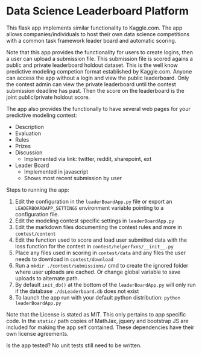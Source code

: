 # Data Science Leaderboard Platform
This flask app implements similar functionality to Kaggle.com. The app allows companies/individuals to host their own data science competitions with a common task framework leader board and automatic scoring.

Note that this app provides the functionality for users to create logins, then a user can upload a submission file. This submission file is scored agains a public and private leaderboard holdout dataset. This is the well know predictive modeling competion format established by Kaggle.com. Anyone can access the app without a login and view the public leaderboard. Only the contest admin can view the private leaderboard until the contest submission deadline has past. Then the score on the leaderboard is the joint public/private holdout score.

The app also provides the functionally to have several web pages for your predictive modeling contest:
* Description
* Evaluation
* Rules
* Prizes
* Discussion 
  * Implemented via link: twitter, reddit, sharepoint, ext
* Leader Board
  * Implemented in javascript
  * Shows most recent submission by user


Steps to running the app:

1. Edit the configuration in the `leaderBoardApp.py` file or export an `LEADERBOARDAPP_SETTINGS` environment variable pointing to a configuration file.
2. Edit the modeling contest specific settings in `leaderBoardApp.py`
3. Edit the markdown files documenting the contest rules and more in `contest/content`
4. Edit the function used to score and load user submitted data with the loss function for the contest in `contest/helperfxns/__init__.py`
5. Place any files used in scoring in `contest/data` and any files the user needs to download in `contest/download`
6. Run a `mkdir ./contest/submissions/` cmd to create the ignored folder where user uploads are cached. Or change global variable to save uploads to alternate path.
7. By default `init_db()` at the bottom of the `leaderBoardApp.py` will only run if the database `./dsLeaderboard.db` does not exist
8. To launch the app run with your default python distribution: `python leaderBoardApp.py`

Note that the License is stated as MIT. This only pertains to app specific code. In the `static/` path copies of MathJax, jquery and bootstrap JS are included for making the app self contained. These dependencies have their own license agreements.

Is the app tested? No unit tests still need to be written.
